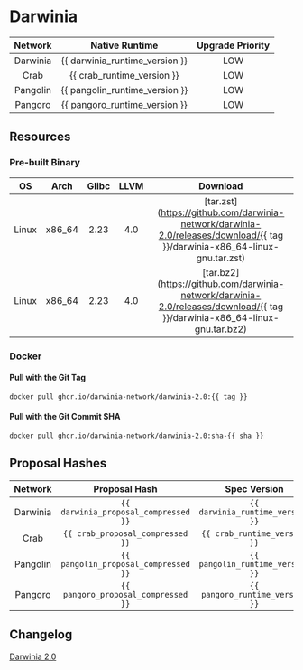 Darwinia
===

| Network  |         Native Runtime         | Upgrade Priority |
| :------: | :----------------------------: | :--------------: |
| Darwinia | {{ darwinia_runtime_version }} |       LOW        |
|   Crab   |   {{ crab_runtime_version }}   |       LOW        |
| Pangolin | {{ pangolin_runtime_version }} |       LOW        |
| Pangoro  | {{ pangoro_runtime_version }}  |       LOW        |

## Resources

### Pre-built Binary
|  OS   |  Arch  | Glibc | LLVM  |                                                       Download                                                        |
| :---: | :----: | :---: | :---: | :-------------------------------------------------------------------------------------------------------------------: |
| Linux | x86_64 | 2.23  |  4.0  | [tar.zst](https://github.com/darwinia-network/darwinia-2.0/releases/download/{{ tag }}/darwinia-x86_64-linux-gnu.tar.zst) |
| Linux | x86_64 | 2.23  |  4.0  | [tar.bz2](https://github.com/darwinia-network/darwinia-2.0/releases/download/{{ tag }}/darwinia-x86_64-linux-gnu.tar.bz2) |

### Docker

#### Pull with the Git Tag
```docker
docker pull ghcr.io/darwinia-network/darwinia-2.0:{{ tag }}
```

#### Pull with the Git Commit SHA
```docker
docker pull ghcr.io/darwinia-network/darwinia-2.0:sha-{{ sha }}
```

## Proposal Hashes

| Network  |            Proposal Hash             |           Spec Version           |
| :------: | :----------------------------------: | :------------------------------: |
| Darwinia | `{{ darwinia_proposal_compressed }}` | `{{ darwinia_runtime_version }}` |
|   Crab   |   `{{ crab_proposal_compressed }}`   |   `{{ crab_runtime_version }}`   |
| Pangolin | `{{ pangolin_proposal_compressed }}` | `{{ pangolin_runtime_version }}` |
| Pangoro  | `{{ pangoro_proposal_compressed }}`  | `{{ pangoro_runtime_version }}`  |

## Changelog
[Darwinia 2.0](https://github.com/darwinia-network/darwinia-2.0/issues/9)

